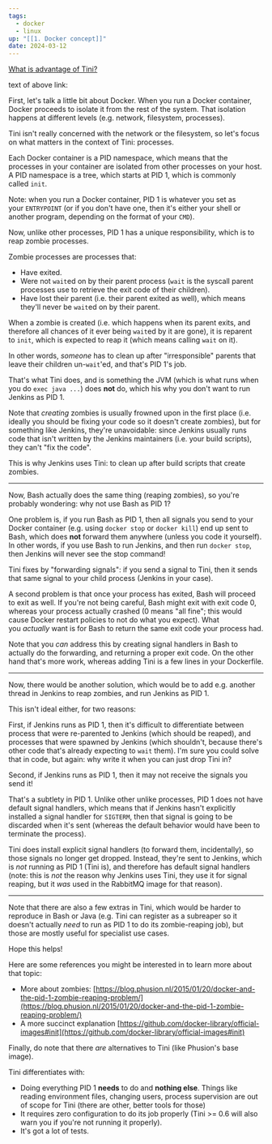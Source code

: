 ```yaml
---
tags:
  - docker
  - linux
up: "[[1. Docker concept]]"
date: 2024-03-12
---
```

[What is advantage of Tini?](https://github.com/krallin/tini/issues/8)

text of above link:

First, let's talk a little bit about Docker. When you run a Docker container, Docker proceeds to isolate it from the rest of the system. That isolation happens at different levels (e.g. network, filesystem, processes).

Tini isn't really concerned with the network or the filesystem, so let's focus on what matters in the context of Tini: processes.

Each Docker container is a PID namespace, which means that the processes in your container are isolated from other processes on your host. A PID namespace is a tree, which starts at PID 1, which is commonly called `init`.

Note: when you run a Docker container, PID 1 is whatever you set as your `ENTRYPOINT` (or if you don't have one, then it's either your shell or another program, depending on the format of your `CMD`).

Now, unlike other processes, PID 1 has a unique responsibility, which is to reap zombie processes.

Zombie processes are processes that:

- Have exited.
- Were not `wait`ed on by their parent process (`wait` is the syscall parent processes use to retrieve the exit code of their children).
- Have lost their parent (i.e. their parent exited as well), which means they'll never be `wait`ed on by their parent.

When a zombie is created (i.e. which happens when its parent exits, and therefore all chances of it ever being `wait`ed by it are gone), it is reparent to `init`, which is expected to reap it (which means calling `wait` on it).

In other words, _someone_ has to clean up after "irresponsible" parents that leave their children un-`wait`'ed, and that's PID 1's job.

That's what Tini does, and is something the JVM (which is what runs when you do `exec java ...`) does **not** do, which his why you don't want to run Jenkins as PID 1.

Note that _creating_ zombies is usually frowned upon in the first place (i.e. ideally you should be fixing your code so it doesn't create zombies), but for something like Jenkins, they're unavoidable: since Jenkins usually runs code that isn't written by the Jenkins maintainers (i.e. your build scripts), they can't "fix the code".

This is why Jenkins uses Tini: to clean up after build scripts that create zombies.

---

Now, Bash actually does the same thing (reaping zombies), so you're probably wondering: why not use Bash as PID 1?

One problem is, if you run Bash as PID 1, then all signals you send to your Docker container (e.g. using `docker stop` or `docker kill`) end up sent to Bash, which does **not** forward them anywhere (unless you code it yourself). In other words, if you use Bash to run Jenkins, and then run `docker stop`, then Jenkins will never see the stop command!

Tini fixes by "forwarding signals": if you send a signal to Tini, then it sends that same signal to your child process (Jenkins in your case).

A second problem is that once your process has exited, Bash will proceed to exit as well. If you're not being careful, Bash might exit with exit code 0, whereas your process actually crashed (0 means "all fine"; this would cause Docker restart policies to not do what you expect). What you _actually_ want is for Bash to return the same exit code your process had.

Note that you _can_ address this by creating signal handlers in Bash to actually do the forwarding, and returning a proper exit code. On the other hand that's more work, whereas adding Tini is a few lines in your Dockerfile.

---

Now, there would be another solution, which would be to add e.g. another thread in Jenkins to reap zombies, and run Jenkins as PID 1.

This isn't ideal either, for two reasons:

First, if Jenkins runs as PID 1, then it's difficult to differentiate between process that were re-parented to Jenkins (which should be reaped), and processes that were spawned by Jenkins (which shouldn't, because there's other code that's already expecting to `wait` them). I'm sure you could solve that in code, but again: why write it when you can just drop Tini in?

Second, if Jenkins runs as PID 1, then it may not receive the signals you send it!

That's a subtlety in PID 1. Unlike other unlike processes, PID 1 does not have default signal handlers, which means that if Jenkins hasn't explicitly installed a signal handler for `SIGTERM`, then that signal is going to be discarded when it's sent (whereas the default behavior would have been to terminate the process).

Tini does install explicit signal handlers (to forward them, incidentally), so those signals no longer get dropped. Instead, they're sent to Jenkins, which is _not_ running as PID 1 (Tini is), and therefore has default signal handlers (note: this is _not_ the reason why Jenkins uses Tini, they use it for signal reaping, but it _was_ used in the RabbitMQ image for that reason).

---

Note that there are also a few extras in Tini, which would be harder to reproduce in Bash or Java (e.g. Tini can register as a subreaper so it doesn't actually _need_ to run as PID 1 to do its zombie-reaping job), but those are mostly useful for specialist use cases.

Hope this helps!

Here are some references you might be interested in to learn more about that topic:

- More about zombies: [https://blog.phusion.nl/2015/01/20/docker-and-the-pid-1-zombie-reaping-problem/](https://blog.phusion.nl/2015/01/20/docker-and-the-pid-1-zombie-reaping-problem/)
- A more succinct explanation [https://github.com/docker-library/official-images#init](https://github.com/docker-library/official-images#init)

Finally, do note that there _are_ alternatives to Tini (like Phusion's base image).

Tini differentiates with:

- Doing everything PID 1 **needs** to do and **nothing else**. Things like reading environment files, changing users, process supervision are out of scope for Tini (there are other, better tools for those)
- It requires zero configuration to do its job properly (Tini >= 0.6 will also warn you if you're not running it properly).
- It's got a lot of tests.

